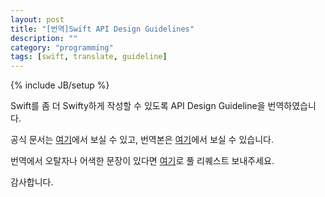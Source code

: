 ```yaml
---
layout: post
title: "[번역]Swift API Design Guidelines"
description: ""
category: "programming"
tags: [swift, translate, guideline]
---
```

{% include JB/setup %}

Swift를 좀 더 Swifty하게 작성할 수 있도록 API Design Guideline을 번역하였습니다.

공식 문서는 [여기](https://swift.org/documentation/api-design-guidelines/)에서 보실 수 있고, 번역본은 [여기](https://minsone.github.io/swift-internals/api-design-guidelines/)에서 보실 수 있습니다.

번역에서 오탈자나 어색한 문장이 있다면 [여기](https://github.com/minsOne/swift-internals)로 풀 리퀘스트 보내주세요.

감사합니다.
